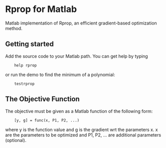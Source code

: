Rprop for Matlab
================

Matlab implementation of Rprop, an efficient gradient-based optimization method.

Getting started
---------------

Add the source code to your Matlab path. You can get help by typing

        help rprop

or run the demo to find the minimum of a polynomial:

        testrprop

The Objective Function
----------------------

The objective must be given as a Matlab function of the following form:

        [y, g] = func(x, P1, P2, ...)

where y is the function value and g is the gradient wrt the parameters x. x are the parameters to be optimized and P1, P2, ... are additional parameters (optional).

